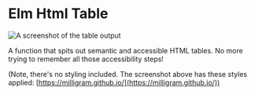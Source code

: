 # Elm Html Table

![A screenshot of the table output](https://cloud.githubusercontent.com/assets/1227109/13919585/f838f042-ef33-11e5-9a9e-7f75d6e266db.png)

A function that spits out semantic and accessible HTML tables. No more trying to remember all those accessibility steps!

(Note, there's no styling included. The screenshot above has these styles applied: [https://milligram.github.io/](https://milligram.github.io/))

